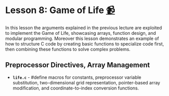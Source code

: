# Lesson 8: Game of Life [:video_camera:](https://youtu.be/c5atNuYdKK8?si=9Bju6ChXmWvCu9Yu)

In this lesson the arguments explained in the previous lecture are exploited to implement the Game of Life, showcasing arrays, function design, and modular programming. Moreover this lesson demonstrates an example of how to structure C code by creating basic functions to specialize code first, then combining these functions to solve complex problems.

## Preprocessor Directives, Array Management
- **`life.c`** - #define macros for constants, preprocessor variable substitution, two-dimensional grid representation, pointer-based array modification, and coordinate-to-index conversion functions.
